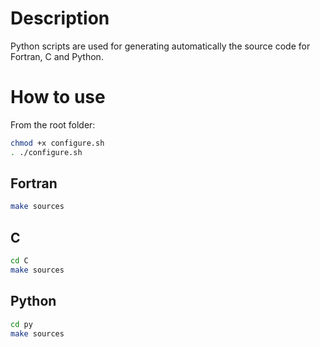 # Description

Python scripts are used for generating automatically the source code for Fortran, C and Python.

# How to use

From the root folder:

```bash
chmod +x configure.sh
. ./configure.sh
```

## Fortran

```bash
make sources
```
## C
```bash
cd C
make sources
```

## Python

```bash
cd py
make sources
```
